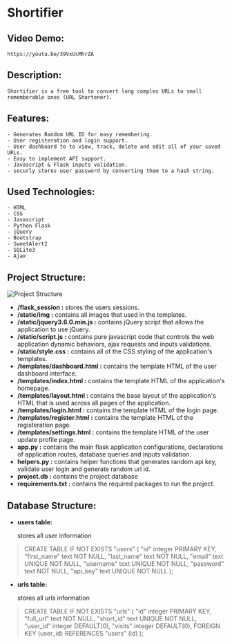 # **Shortifier**

## Video Demo:  

    https://youtu.be/39VxUcMhrZA


## Description:

    Shortifier is a free tool to convert long complex URLs to small
    rememberable ones (URL Shortener).


## Features:

    - Generates Random URL ID for easy remembering.
    - User registeration and login support.
    - User dashboard to to view, track, delete and edit all of your saved URLs.
    - Easy to implement API support.
    - Javascript & Flask inputs validation.
    - securly stores user password by converting them to a hash string.


## Used Technologies:

    - HTML
    - CSS
    - Javascript
    - Python Flask
    - jQuery
    - Bootstrap
    - SweetAlert2
    - SQLite3
    - Ajax


## Project Structure:

![Project Structure](https://i.imgur.com/8nTZ8ZC.png)

- **/flask_session :** stores the users sessions.
- **/static/img :** contains all images that used in the templates.
- **/static/jquery3.6.0.min.js :** contains jQuery script that allows the application to use jQuery.
- **/static/script.js :** contains pure javascript code that controls the web application dynamic behaviors, ajax requests and inputs validations.
- **/static/style.css :** contains all of the CSS styling of the application's templates.
- **/templates/dashboard.html :** contains the template HTML of the user dashboard interface.
- **/templates/index.html :** contains the template HTML of the application's homepage.
- **/templates/layout.html :** contains the base layout of the application's HTML that is used across all pages of the application.
- **/templates/login.html :** contains the template HTML of the login page.
- **/templates/register.html :** contains the template HTML of the registeration page.
- **/templates/settings.html :** contains the template HTML of the user update profile page.
- **app.py :** contains the main flask application configurations, declarations of application routes, database queries and inputs validation.
- **helpers.py :** contains helper functions that generates random api key, validate user login and generate random url id.
- **project.db :** contains the project database
- **requirements.txt :** contains the required packages to run the project.


## Database Structure:

- **users table:**

    stores all user information

> CREATE TABLE IF NOT EXISTS "users" (
  "id" integer PRIMARY KEY,
  "first_name" text NOT NULL,
  "last_name" text NOT NULL,
  "email" text UNIQUE NOT NULL,
  "username" text UNIQUE NOT NULL,
  "password" text NOT NULL,
  "api_key" text UNIQUE NOT NULL
); 

- **urls table:**

    stores all urls information

> CREATE TABLE IF NOT EXISTS "urls" (
  "id" integer PRIMARY KEY,
  "full_url" text NOT NULL,
  "short_id" text UNIQUE NOT NULL,
  "user_id" integer DEFAULT(0),
  "visits" integer DEFAULT(0),
  FOREIGN KEY (user_id) REFERENCES "users" (id)
);
